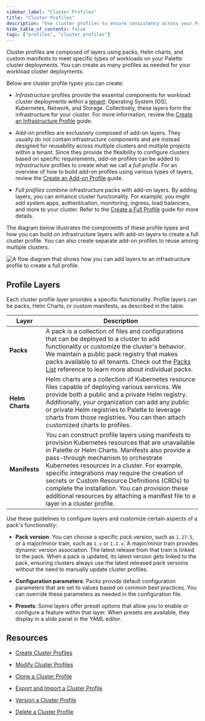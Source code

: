```yaml
---
sidebar_label: "Cluster Profiles"
title: "Cluster Profiles"
description: "Use cluster profiles to ensure consistency across your Palette workload cluster deployments."
hide_table_of_contents: false
tags: ["profiles", "cluster profiles"]
---
```


Cluster profiles are composed of layers using packs, Helm charts, and custom manifests to meet specific types of workloads on your Palette cluster deployments. You can create as many profiles as needed for your workload cluster deployments.

Below are cluster profile types you can create:

  - *Infrastructure* profiles provide the essential components for workload cluster deployments within a [tenant](../../glossary-all.md#tenant): Operating System (OS), Kubernetes, Network, and Storage. Collectively, these layers form the infrastructure for your cluster. For more information, review the [Create an Infrastructure Profile](../cluster-profiles/create-cluster-profiles/create-infrastructure-profile.md) guide.

  - *Add-on* profiles are exclusively composed of add-on layers. They usually do not contain infrastructure components and are instead designed for reusability across multiple clusters and multiple projects within a tenant. Since they provide the flexibility to configure clusters based on specific requirements, *add-on* profiles can be added to *infrastructure* profiles to create what we call a *full profile*. For an overview of how to build add-on profiles using various types of layers, review the [Create an Add-on Profile](../cluster-profiles/create-cluster-profiles/create-addon-profile/create-addon-profile.md) guide.

  - *Full profiles* combine infrastructure packs with add-on layers. By adding layers, you can enhance cluster functionality. For example, you might add system apps, authentication, monitoring, ingress, load balancers, and more to your cluster. Refer to the [Create a Full Profile](../cluster-profiles/create-cluster-profiles/create-full-profile.md) guide for more details.

The diagram below illustrates the components of these profile types and how you can build on infrastructure layers with add-on layers to create a full cluster profile. You can also create separate add-on profiles to reuse among multiple clusters.

![A flow diagram that shows how you can add layers to an infrastructure profile to create a full profile.](/profiles_cluster-profiles_cluster-profiles.png)


## Profile Layers

Each cluster profile layer provides a specific functionality. Profile layers can be packs, Helm Charts, or custom manifests, as described in the table.

| **Layer** | **Description** |
|-----------|---------------------------|
| **Packs** | A pack is a collection of files and configurations that can be deployed to a cluster to add functionality or customize the cluster's behavior. We maintain a public pack registry that makes packs available to all tenants. Check out the [Packs List](../../integrations/integrations.mdx) reference to learn more about individual packs. |
| **Helm Charts** | Helm charts are a collection of Kubernetes resource files capable of deploying various services. We provide both a public and a private Helm registry. Additionally, your organization can add any public or private Helm registries to Palette to leverage charts from those registries. You can then attach customized charts to profiles. |
| **Manifests** | You can construct profile layers using manifests to provision Kubernetes resources that are unavailable in Palette or Helm Charts. Manifests also provide a pass-through mechanism to orchestrate Kubernetes resources in a cluster. For example, specific integrations may require the creation of secrets or Custom Resource Definitions (CRDs) to complete the installation. You can provision these additional resources by attaching a manifest file to a layer in a cluster profile. |


Use these guidelines to configure layers and customize certain aspects of a pack's functionality:

- **Pack version**: You can choose a specific pack version, such as `1.27.5`, or a major/minor train, such as `1.x` or `1.1.x`. A major/minor train provides dynamic version association. The latest release from that train is linked to the pack. When a pack is updated, its latest version gets linked to the pack, ensuring clusters always use the latest released pack versions without the need to manually update cluster profiles.

- **Configuration parameters**: Packs provide default configuration parameters that are set to values based on common best practices. You can override these parameters as needed in the configuration file. 

- **Presets**: Some layers offer preset options that allow you to enable or configure a feature within that layer. When presets are available, they display in a slide panel in the YAML editor.


## Resources

- [Create Cluster Profiles](../cluster-profiles/create-cluster-profiles/create-cluster-profiles.md)

- [Modify Cluster Profiles](../cluster-profiles/modify-cluster-profiles/modify-cluster-profiles.md)

- [Clone a Cluster Profile](clone-cluster-profile.md)

- [Export and Import a Cluster Profile](export-import-cluster-profile.md)

- [Version a Cluster Profile](../cluster-profiles/modify-cluster-profiles/version-cluster-profile.md)

- [Delete a Cluster Profile](delete-cluster-profile)
